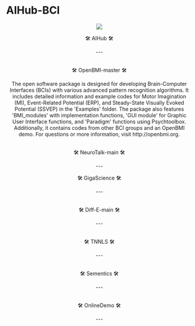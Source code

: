 # AIHub-BCI

<div align=center>
	<img src="https://capsule-render.vercel.app/api?type=waving&color=auto&height=200&section=header&text=AI%20Hub!&fontSize=90" />	
<br>
</div>
</div>
<div align=center>
	<p>🛠 AIHub 🛠</p>
</div>
</div>
<div align=center>
---
</div>
<br>
<div align=center>
	<p>🛠 OpenBMI-master 🛠</p>
</div>
</div>
<div align=center>
The open software package is designed for developing Brain-Computer Interfaces (BCIs) with various advanced pattern recognition algorithms. It includes detailed information and example codes for Motor Imagination (MI), Event-Related Potential (ERP), and Steady-State Visually Evoked Potential (SSVEP) in the 'Examples' folder. The package also features 'BMI_modules' with implementation functions, 'GUI module' for Graphic User Interface functions, and 'Paradigm' functions using Psychtoolbox. Additionally, it contains codes from other BCI groups and an OpenBMI demo. For questions or more information, visit http://openbmi.org.
</div>
<br>
<div align=center>
	<p>🛠 NeuroTalk-main 🛠</p>
</div>
</div>
<div align=center>
	---
</div>
<div align=center>
	<p>🛠 GigaScience 🛠</p>
</div>
</div>
<div align=center>
	---
</div>
<br>
<div align=center>
	<p>🛠 Diff-E-main 🛠</p>
</div>
</div>
<div align=center>
	---
</div>
<br>
<div align=center>
	<p>🛠 TNNLS 🛠</p>
</div>
</div>
<div align=center>
	---
</div>
<br>
<div align=center>
	<p>🛠 Sementics 🛠</p>
</div>
</div>
<div align=center>
	---
</div>
<br>
<div align=center>
	<p>🛠 OnlineDemo 🛠</p>
</div>
</div>
<div align=center>
	---
</div>
